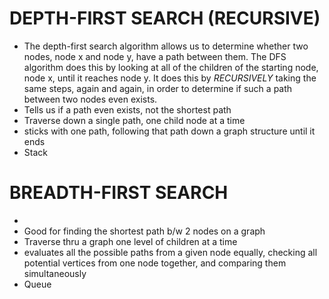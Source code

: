 # DEPTH-FIRST SEARCH (RECURSIVE)

- The depth-first search algorithm allows us to determine whether two nodes, node x and node y, have a path between them. The DFS algorithm does this by looking at all of the children of the starting node, node x, until it reaches node y. It does this by _RECURSIVELY_ taking the same steps, again and again, in order to determine if such a path between two nodes even exists.
- Tells us if a path even exists, not the shortest path
- Traverse down a single path, one child node at a time
- sticks with one path, following that path down a graph structure until it ends
- Stack

# BREADTH-FIRST SEARCH

-
- Good for finding the shortest path b/w 2 nodes on a graph
- Traverse thru a graph one level of children at a time
- evaluates all the possible paths from a given node equally, checking all potential vertices from one node together, and comparing them simultaneously
- Queue
